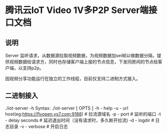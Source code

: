 # 腾讯云IoT Video 1V多P2P Server端接口文档

## 说明
Server 监听请求，从数据源拉取视频数据，为视频数据加sei帧以做数据分隔，提供视频数据给请求方，同时也存储客户端上报的节点信息，下发同房间的节点给客户端，以支持p2p。


因视频分享功能运行在独立的工作线程，目前仅支持二进制方式接入。

## 二进制接入
./iot-server -h
Syntax: ./iot-server [ OPTS ]
 -h      - help
 -u      - url host(eg:https://flvopen.ys7.com:9188)  # 拉流源域名
 -p      - port # 监听的端口
 -t      - delay seconds # 延迟退出时间（没有请求时，多久断开拉流)
 -d      - logdir  # 日志目录
 -v      - verbose # 开启日志
